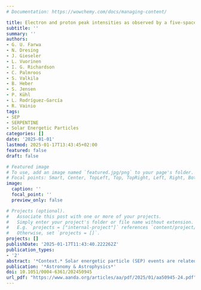 ```yaml
---
# Documentation: https://wowchemy.com/docs/managing-content/

title: Electron and proton peak intensities as observed by a five-spacecraft fleet in solar cycle 25
subtitle: ''
summary: ''
authors:
- G. U. Farwa
- N. Dresing
- J. Gieseler
- L. Vuorinen
- I. G. Richardson
- C. Palmroos
- S. Valkila
- B. Heber
- S. Jensen
- P. Kühl
- L. Rodríguez-García
- R. Vainio
tags:
- SEP
- SERPENTINE
- Solar Energetic Particles
categories: []
date: '2025-01-01'
lastmod: 2025-01-17T13:43:45+02:00
featured: false
draft: false

# Featured image
# To use, add an image named `featured.jpg/png` to your page's folder.
# Focal points: Smart, Center, TopLeft, Top, TopRight, Left, Right, BottomLeft, Bottom, BottomRight.
image:
  caption: ''
  focal_point: ''
  preview_only: false

# Projects (optional).
#   Associate this post with one or more of your projects.
#   Simply enter your project's folder or file name without extension.
#   E.g. `projects = ["internal-project"]` references `content/project/deep-learning/index.md`.
#   Otherwise, set `projects = []`.
projects: []
publishDate: '2025-01-17T11:43:40.222262Z'
publication_types:
- '2'
abstract: '*Context.* Solar energetic particle (SEP) events are related to solar flares and fast coronal mass ejections (CMEs). In the case of large events, which are typically associated with both a strong flare and a fast CME driving a shock front, identification of the dominant SEP acceleration mechanism is challenging.<br/><br/>*Aims.* Using novel spacecraft observations of strong SEP events detected in solar cycle 25, we aim to identify the parent acceleration region of the observed electron and proton events.<br/><br/>*Methods.* We analysed 45 SEP events in November 2020 – May 2023 including > 25 MeV protons using data from multiple spacecraft, including Solar Orbiter, near-Earth spacecraft (SOHO and Wind), STEREO A, BepiColombo, and Parker Solar Probe. We used peak intensities of 25–40 MeV protons and ∼100 keV and 1 MeV electrons provided by the SERPENTINE multi-spacecraft SEP event catalogue, and studied the correlations between these peak intensities as well as with the intensity of a soft-X-ray flare associated with the SEP event. We also separated the events into those well connected and those poorly connected to the flare by the interplanetary magnetic field.<br/><br/>*Results.* We find significant correlations between electron and proton peak intensities. While events detected by poorly connected observers show a single population of events, consistent with the idea that these particles are all accelerated by a spatially extended CME-driven shock, events observed in well-connected regions show two populations. One of these populations presents higher proton peak intensities that correlate with electron peak intensities, similarly to the poorly connected events. The other population shows low proton intensities that are less well correlated with electron peak intensities. Based on our findings, we propose that the latter population is a mixture of flare- and shock-accelerated events.<br/><br/>*Conclusions.* Although this study focuses on relatively energetic SEP events including > 25 MeV protons often attributed to acceleration by CME-driven shocks, we find clear indications of a flare contribution to both electron and proton fluxes in those events originating in sectors magnetically well connected to the source region.'
publication: '*Astronomy & Astrophysics*'
doi: 10.1051/0004-6361/202450945
url_pdf: "https://www.aanda.org/articles/aa/pdf/2025/01/aa50945-24.pdf"
---
```

